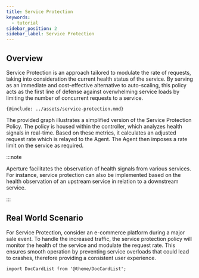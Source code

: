 ```yaml
---
title: Service Protection
keywords:
  - tutorial
sidebar_position: 2
sidebar_label: Service Protection
---
```


## Overview

Service Protection is an approach tailored to modulate the rate of requests,
taking into consideration the current health status of the service. By serving
as an immediate and cost-effective alternative to auto-scaling, this policy acts
as the first line of defense against overwhelming service loads by limiting the
number of concurrent requests to a service.

<Zoom>

```mermaid
{@include: ../assets/service-protection.mmd}
```

</Zoom>

The provided graph illustrates a simplified version of the Service Protection
Policy. The policy is housed within the controller, which analyzes health
signals in real-time. Based on these metrics, it calculates an adjusted request
rate which is relayed to the Agent. The Agent then imposes a rate limit on the
service as required.

:::note

Aperture facilitates the observation of health signals from various services.
For instance, service protection can also be implemented based on the health
observation of an upstream service in relation to a downstream service.

:::

## Real World Scenario

For Service Protection, consider an e-commerce platform during a major sale
event. To handle the increased traffic, the service protection policy will
monitor the health of the service and modulate the request rate. This ensures
smooth operation by preventing service overloads that could lead to crashes,
therefore providing a consistent user experience.

```mdx-code-block
import DocCardList from '@theme/DocCardList';
```

<DocCardList />
